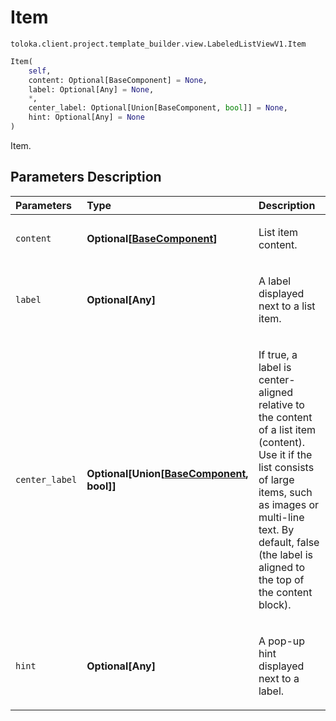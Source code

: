 # Item
`toloka.client.project.template_builder.view.LabeledListViewV1.Item`

```python
Item(
    self,
    content: Optional[BaseComponent] = None,
    label: Optional[Any] = None,
    *,
    center_label: Optional[Union[BaseComponent, bool]] = None,
    hint: Optional[Any] = None
)
```

Item.

## Parameters Description

| Parameters | Type | Description |
| :----------| :----| :-----------|
`content`|**Optional\[[BaseComponent](toloka.client.project.template_builder.base.BaseComponent.md)\]**|<p>List item content.</p>
`label`|**Optional\[Any\]**|<p>A label displayed next to a list item.</p>
`center_label`|**Optional\[Union\[[BaseComponent](toloka.client.project.template_builder.base.BaseComponent.md), bool\]\]**|<p>If true, a label is center-aligned relative to the content of a list item (content). Use it if the list consists of large items, such as images or multi-line text. By default, false (the label is aligned to the top of the content block).</p>
`hint`|**Optional\[Any\]**|<p>A pop-up hint displayed next to a label.</p>
